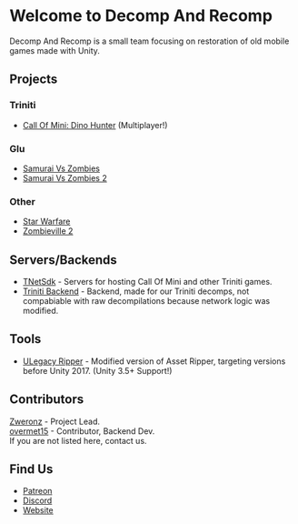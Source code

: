 # Welcome to Decomp And Recomp

Decomp And Recomp is a small team focusing on restoration of old mobile games made with Unity.

## Projects

### Triniti
- [Call Of Mini: Dino Hunter](https://github.com/Decomp-And-Recomp/Call-Of-Mini-Dino-Hunter) (Multiplayer!)

### Glu
- [Samurai Vs Zombies](https://github.com/Decomp-And-Recomp/Samurai-Vs-Zombies)
- [Samurai Vs Zombies 2](https://github.com/Decomp-And-Recomp/Samurai-Vs-Zombies-2)

### Other
- [Star Warfare](https://github.com/Decomp-And-Recomp/Star-Warfare)
- [Zombieville 2](https://github.com/Decomp-And-Recomp/Zombieville-USA-2)

## Servers/Backends

- [TNetSdk](https://github.com/Decomp-And-Recomp/TNetSdk-Backend) - Servers for hosting Call Of Mini and other Triniti games.  
- [Triniti Backend](https://github.com/Decomp-And-Recomp/Triniti-Backend) - Backend, made for our Triniti decomps, not compabiable with raw decompilations because network logic was modified.

## Tools
- [ULegacy Ripper](https://github.com/Decomp-And-Recomp/ULegacy-Ripper) - Modified version of Asset Ripper, targeting versions before Unity 2017. (Unity 3.5+ Support!)

## Contributors
[Zweronz](https://github.com/Zweronz) - Project Lead.  
[overmet15](https://github.com/overmet15) - Contributor, Backend Dev.  
If you are not listed here, contact us.

## Find Us
- [Patreon](https://www.patreon.com/c/Zweronz)
- [Discord](https://discord.gg/Vd3VhGQceR)
- [Website](https://recompilation.net/)

